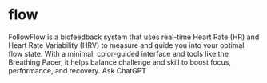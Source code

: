# flow
FollowFlow is a biofeedback system that uses real-time Heart Rate (HR) and Heart Rate Variability (HRV) to measure and guide you into your optimal flow state. With a minimal, color-guided interface and tools like the Breathing Pacer, it helps balance challenge and skill to boost focus, performance, and recovery.        Ask ChatGPT
